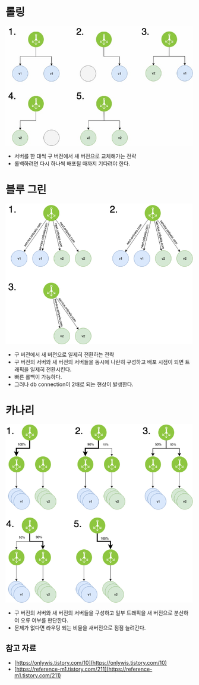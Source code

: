 # 롤링

![rolling](./static/rolling.png)

- 서버를 한 대씩 구 버전에서 새 버전으로 교체해가는 전략
- 롤백하려면 다시 하나씩 배포될 때까지 기다려야 한다.

# 블루 그린

![blue green](./static/blue_green.png)

- 구 버전에서 새 버전으로 일제히 전환하는 전략
- 구 버전의 서버와 새 버전의 서버들을 동시에 나란히 구성하고 배포 시점이 되면 트래픽을 일제히 전환시킨다.
- 빠른 롤백이 가능하다.
- 그러나 db connection이 2배로 되는 현상이 발생한다.

# 카나리

![canary](./static/canary.png)

- 구 버전의 서버와 새 버전의 서버들을 구성하고 일부 트래픽을 새 버전으로 분산하여 오류 여부를 판단한다.
- 문제가 없다면 라우팅 되는 비율을 새버전으로 점점 늘려간다.

## 참고 자료

- [https://onlywis.tistory.com/10](https://onlywis.tistory.com/10)
- [https://reference-m1.tistory.com/211](https://reference-m1.tistory.com/211)
